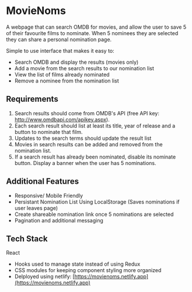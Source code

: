 # MovieNoms

A webpage that can search OMDB for movies, and allow the user to save 5 of their favourite films to nominate. When 5 nominees they are selected they can share a personal nomination page.

Simple to use interface that makes it easy to:

- Search OMDB and display the results (movies only)
- Add a movie from the search results to our nomination list
- View the list of films already nominated
- Remove a nominee from the nomination list

## Requirements

1. Search results should come from OMDB's API (free API key: http://www.omdbapi.com/apikey.aspx).
2. Each search result should list at least its title, year of release and a button to nominate that film.
3. Updates to the search terms should update the result list
4. Movies in search results can be added and removed from the nomination list.
5. If a search result has already been nominated, disable its nominate button.
   Display a banner when the user has 5 nominations.

## Additional Features

- Responsive/ Mobile Friendly
- Persistant Nomination List Using LocalStorage (Saves nominations if user leaves page)
- Create shareable nomination link once 5 nominations are selected
- Pagination and additional messaging

## Tech Stack

React

- Hooks used to manage state instead of using Redux
- CSS modules for keeping component styling more organized
- Delployed using netlify: [https://movienoms.netlify.app](https://movienoms.netlify.app)
